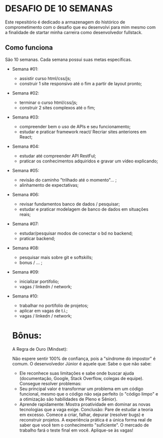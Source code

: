 # DESAFIO DE 10 SEMANAS

Este repesitório é dedicado a armazenagem do histórico de comprometimento com o desafio que eu desenvolvi para mim mesmo com a finalidade de startar minha carreira como desenvolvedor fullstack.

## Como funciona

São 10 semanas. Cada semana possui suas metas específicas.

- Semana #01:

  - assistir curso html/css/js;
  - construir 1 site responsivo até o fim a partir de layout pronto;

- Semana #02:

  - terminar o curso html/css/js;
  - construir 2 sites complexos até o fim;

- Semana #03:

  - compreender bem o uso de APIs e seu funcionamento;
  - estudar e praticar framework react/ Recriar sites anteriores em React;

- Semana #04:

  - estudar até compreender API RestFul;
  - praticar os conhecimentos adquiridos e gravar um vídeo explicando;

- Semana #05:

  - revisão do caminho "trilhado até o momento"... ;
  - alinhamento de expectativas;

- Semana #06:

  - revisar fundamentos banco de dados / pesquisar;
  - estudar e praticar modelagem de banco de dados em situações reais;

- Semana #07:

  - estudar/pesquisar modos de conectar o bd no backend;
  - praticar backend;

- Semana #08:

  - pesquisar mais sobre git e softskills;
  - bonus / ... ;

- Semana #09:

  - inicializar portifolio;
  - vagas / linkedn / network;

- Semana #10:

  - trabalhar no portifolio de projetos;
  - aplicar em vagas de t.i.;
  - vagas / linkedn / network;

  # Bônus:

  A Regra de Ouro (Mindset):

  Não espere sentir 100% de confiança, pois a "síndrome do impostor" é comum.
  O desenvolvedor Júnior é aquele que:
  Sabe o que não sabe:

  - Ele reconhece suas limitações e sabe onde buscar ajuda (documentação, Google, Stack Overflow, colegas de equipe). Consegue resolver problemas:
  - Seu principal valor é transformar um problema em um código funcional, mesmo que o código não seja perfeito (o "código limpo" e a otimização são habilidades de Pleno e Sênior).
  - Aprende rapidamente: Mostra proatividade em dominar as novas tecnologias que a vaga exige.
    Conclusão: Pare de estudar a teoria em excesso. Comece a criar, falhar, depurar (resolver bugs) e reconstruir projetos. A experiência prática é a única forma real de saber que você tem o conhecimento "suficiente". O mercado de trabalho fará o teste final em você. Aplique-se às vagas!
